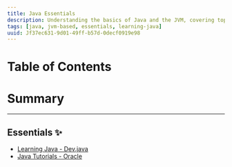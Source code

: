 ```yaml
---
title: Java Essentials
description: Understanding the basics of Java and the JVM, covering topics such as syntax, data types, and control flow.
tags: [java, jvm-based, essentials, learning-java]
uuid: Jf37ec631-9d01-49ff-b57d-0decf0919e98
---
```


# Table of Contents

# Summary

---

## Essentials ✨
- [Learning Java - Dev.java](https://dev.java/learn/)
- [Java Tutorials - Oracle](https://docs.oracle.com/javase/tutorial/)
